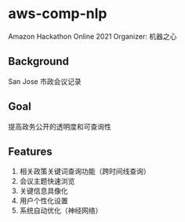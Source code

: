 # aws-comp-nlp

Amazon Hackathon Online 2021
Organizer: 机器之心

## Background

San Jose 市政会议记录

## Goal

提高政务公开的透明度和可查询性

## Features

1. 相关政策关键词查询功能（跨时间线查询）
2. 会议主题快速浏览
3. 关键信息具像化
4. 用户个性化设置
5. 系统自动优化（神经网络）
